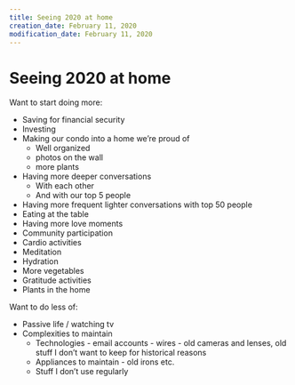 ```yaml
---
title: Seeing 2020 at home
creation_date: February 11, 2020
modification_date: February 11, 2020
---
```



# Seeing 2020 at home

Want to start doing more:
- Saving for financial security
- Investing
- Making our condo into a home we’re proud of 
	- Well organized
	- photos on the wall
	- more plants
- Having more deeper conversations
	- With each other 
	- And with our top 5 people 
- Having more frequent lighter conversations with top 50 people
- Eating at the table
- Having more love moments 
- Community participation 
- Cardio activities 
- Meditation
- Hydration
- More vegetables
- Gratitude activities
- Plants in the home 

Want to do less of:
- Passive life / watching tv
- Complexities to maintain 
	- Technologies - email accounts - wires - old cameras and lenses, old stuff I don’t want to keep for historical reasons 
	- Appliances to maintain -  old irons etc.
	- Stuff I don’t use regularly 

